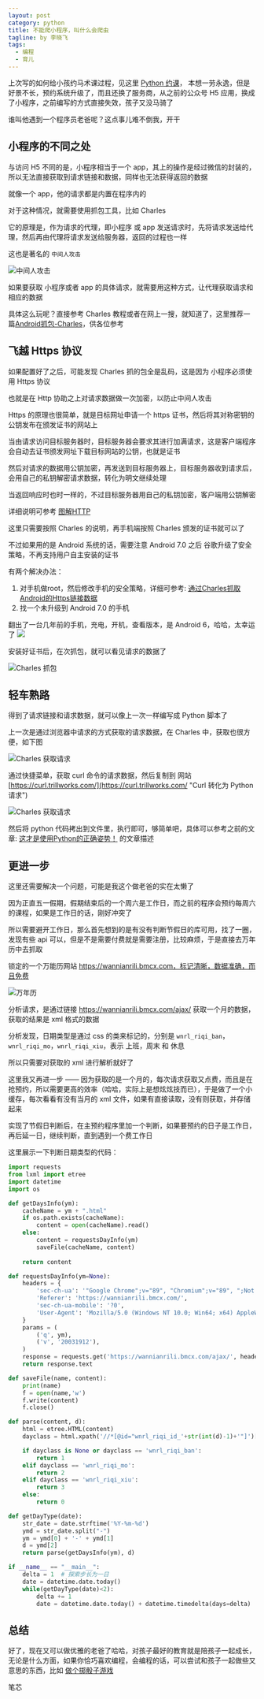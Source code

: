 ```yaml
---
layout: post
category: python
title: 不能爬小程序，叫什么会爬虫
tagline: by 李晓飞
tags:
  - 编程
  - 育儿
---
```

上次写的如何给小孩约马术课过程，见这里 [Python 约课](https://mp.weixin.qq.com/s/XqICwC9_cRBhua-6-lbjWw "Python 约课")， 本想一劳永逸，但是好景不长，预约系统升级了，而且还换了服务商，从之前的公众号 H5 应用，换成了小程序，之前编写的方式直接失效，孩子又没马骑了

谁叫他遇到一个程序员老爸呢？这点事儿难不倒我，开干

<!--more-->

## 小程序的不同之处

与访问 H5 不同的是，小程序相当于一个 app，其上的操作是经过微信的封装的，所以无法直接获取到请求链接和数据，同样也无法获得返回的数据

就像一个 app，他的请求都是内置在程序内的

对于这种情况，就需要使用抓包工具，比如 Charles

它的原理是，作为请求的代理，即小程序 或 app 发送请求时，先将请求发送给代理，然后再由代理将请求发送给服务器，返回的过程也一样

这也是著名的 `中间人攻击`

![中间人攻击](http://www.justdopython.com/assets/images/2021/05/horse2/01.jpg)

如果要获取 小程序或者 app 的具体请求，就需要用这种方式，让代理获取请求和相应的数据

具体这么玩呢？直接参考 Charles 教程或者在网上一搜，就知道了，这里推荐一篇[Android抓包-Charles](https://www.jianshu.com/p/8385a13b0e5c "Android抓包")，供各位参考

## 飞越 Https 协议

如果配置好了之后，可能发现 Charles 抓的包全是乱码，这是因为 小程序必须使用 Https 协议

也就是在 Http 协助之上对请求数据做一次加密，以防止中间人攻击

Https 的原理也很简单，就是目标网址申请一个 https 证书，然后将其对称密钥的公钥发布在颁发证书的网站上

当由请求访问目标服务器时，目标服务器会要求其进行加满请求，这是客户端程序会自动去证书颁发网址下载目标网站的公钥，也就是证书

然后对请求的数据用公钥加密，再发送到目标服务器上，目标服务器收到请求后，会用自己的私钥解密请求数据，转化为明文继续处理

当返回响应时也时一样的，不过目标服务器用自己的私钥加密，客户端用公钥解密

详细说明可参考 [图解HTTP](https://book.douban.com/subject/25863515/ "图解HTTP")

这里只需要按照 Charles 的说明，再手机端按照 Charles 颁发的证书就可以了

不过如果用的是 Android 系统的话，需要注意 Android 7.0 之后 谷歌升级了安全策略，不再支持用户自主安装的证书

有两个解决办法：

1. 对手机做root，然后修改手机的安全策略，详细可参考: [通过Charles抓取Android的Https链接数据](https://bbs.huaweicloud.com/blogs/245014 "Android 7.0 安装证书")
2. 找一个未升级到 Android 7.0 的手机

翻出了一台几年前的手机，充电，开机，查看版本，是 Android 6，哈哈，太幸运了
![](http://www.justdopython.com/assets/images/2021/05/horse2/06.gif)

安装好证书后，在次抓包，就可以看见请求的数据了

![Charles 抓包](http://www.justdopython.com/assets/images/2021/05/horse2/02.jpg)

## 轻车熟路

得到了请求链接和请求数据，就可以像上一次一样编写成 Python 脚本了

上一次是通过浏览器中请求的方式获取的请求数据，在 Charles 中，获取也很方便，如下图

![Charles 获取请求](http://www.justdopython.com/assets/images/2021/05/horse2/03.jpg)

通过快捷菜单，获取 curl 命令的请求数据，然后复制到 网站 [https://curl.trillworks.com/](https://curl.trillworks.com/ "Curl 转化为 Python 请求")

![Charles 获取请求](http://www.justdopython.com/assets/images/2021/05/horse2/04.jpg)

然后将 python 代码拷出到文件里，执行即可，够简单吧，具体可以参考之前的文章: [这才是使用Python的正确姿势！](https://mp.weixin.qq.com/s/XqICwC9_cRBhua-6-lbjWw "这才是使用Python的正确姿势！") 的文章描述

## 更进一步

这里还需要解决一个问题，可能是我这个做老爸的实在太懒了

因为正直五一假期，假期结束后的一个周六是工作日，而之前的程序会预约每周六的课程，如果是工作日的话，刚好冲突了

所以需要避开工作日，那么首先想到的是有没有判断节假日的库可用，找了一圈，发现有些 api 可以，但是不是需要付费就是需要注册，比较麻烦，于是直接去万年历中去抓取

锁定的一个万能历网站 https://wannianrili.bmcx.com，标记清晰，数据准确，而且免费

![万年历](http://www.justdopython.com/assets/images/2021/05/horse2/05.jpg)

分析请求，是通过链接 https://wannianrili.bmcx.com/ajax/ 获取一个月的数据，获取的结果是 xml 格式的数据

分析发现，日期类型是通过 css 的类来标记的，分别是 `wnrl_riqi_ban`，`wnrl_riqi_mo`，`wnrl_riqi_xiu`，表示 上班，周末 和 休息

所以只需要对获取的 xml 进行解析就好了

这里我又再进一步 —— 因为获取的是一个月的，每次请求获取又点费，而且是在抢预约，所以需要更高的效率（哈哈，实际上是想炫炫技而已），于是做了一个小缓存，每次看看有没有当月的 xml 文件，如果有直接读取，没有则获取，并存储起来

实现了节假日判断后，在主预约程序里加一个判断，如果要预约的日子是工作日，再后延一日，继续判断，直到遇到一个费工作日

这里展示一下判断日期类型的代码：

```python
import requests
from lxml import etree
import datetime
import os

def getDaysInfo(ym):
    cacheName = ym + ".html"
    if os.path.exists(cacheName):
        content = open(cacheName).read()
    else:
        content = requestsDayInfo(ym)
        saveFile(cacheName, content)
    
    return content

def requestsDayInfo(ym=None):
    headers = {
        'sec-ch-ua': '"Google Chrome";v="89", "Chromium";v="89", ";Not A Brand";v="99"',
        'Referer': 'https://wannianrili.bmcx.com/',
        'sec-ch-ua-mobile': '?0',
        'User-Agent': 'Mozilla/5.0 (Windows NT 10.0; Win64; x64) AppleWebKit/537.36 (KHTML, like Gecko) Chrome/89.0.4389.90 Safari/537.36',
    }
    params = (
        ('q', ym),
        ('v', '20031912'),
    )
    response = requests.get('https://wannianrili.bmcx.com/ajax/', headers=headers, params=params)
    return response.text

def saveFile(name, content):
    print(name)
    f = open(name,'w')
    f.write(content)
    f.close()

def parse(content, d):
    html = etree.HTML(content)
    dayclass = html.xpath('//*[@id="wnrl_riqi_id_'+str(int(d)-1)+'"]')[0].attrib.get('class')

    if dayclass is None or dayclass == 'wnrl_riqi_ban':
        return 1
    elif dayclass == 'wnrl_riqi_mo':
        return 2
    elif dayclass == 'wnrl_riqi_xiu':
        return 3
    else:
        return 0

def getDayType(date):
    str_date = date.strftime('%Y-%m-%d')
    ymd = str_date.split("-")
    ym = ymd[0] + '-' + ymd[1]
    d = ymd[2]
    return parse(getDaysInfo(ym), d)

if __name__ == "__main__":
    delta = 1  # 探索步长为一日
    date = datetime.date.today()
    while(getDayType(date)<2):
        delta += 1
        date = datetime.date.today() + datetime.timedelta(days=delta)

```

## 总结

好了，现在又可以做优雅的老爸了哈哈，对孩子最好的教育就是陪孩子一起成长，无论是什么方面，如果你恰巧喜欢编程，会编程的话，可以尝试和孩子一起做些又意思的东西，比如 [做个掷骰子游戏](https://mp.weixin.qq.com/s/czcGKk6RTrZVi6-KRUAR0w "做个掷骰子游戏")

笔芯
